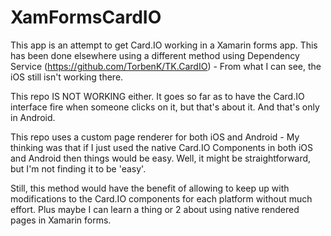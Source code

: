 # XamFormsCardIO

This app is an attempt to get Card.IO working in a Xamarin forms app. This has been done elsewhere using a different method using Dependency Service (https://github.com/TorbenK/TK.CardIO) - From what I can see, the iOS still isn't working there.

This repo IS NOT WORKING either. It goes so far as to have the Card.IO interface fire when someone clicks on it, but that's about it. And that's only in Android.

This repo uses a custom page renderer for both iOS and Android - My thinking was that if I just used the native Card.IO Components in both iOS and Android then things would be easy. Well, it might be straightforward, but I'm not finding it to be 'easy'.

Still, this method would have the benefit of allowing to keep up with modifications to the Card.IO components for each platform without much effort. Plus maybe I can learn a thing or 2 about using native rendered pages in Xamarin forms.
